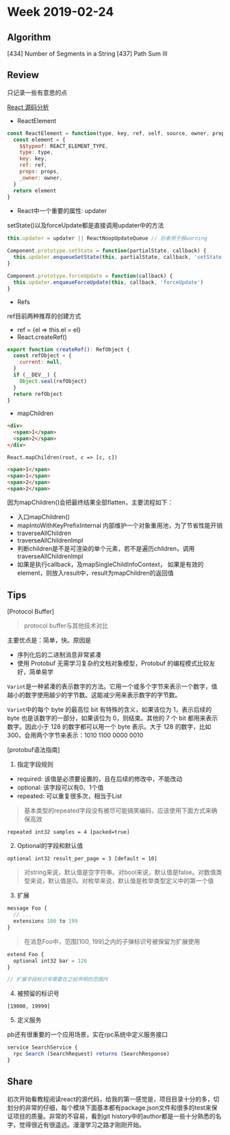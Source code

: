 # Week 2019-02-24

## Algorithm

[434] Number of Segments in a String
[437] Path Sum III

## Review

只记录一些有意思的点

[React 源码分析](https://juejin.im/post/5cbae9a8e51d456e2809fba3)

- ReactElement

```js
const ReactElement = function(type, key, ref, self, source, owner, props) {
  const element = {
    $$typeof: REACT_ELEMENT_TYPE,
    type: type,
    key: key,
    ref: ref,
    props: props,
    _owner: owner,
  }
  return element
}
```

- React中一个重要的属性: updater

setState()以及forceUpdate都是直接调用updater中的方法

```js
this.updater = updater || ReactNoopUpdateQueue // 后者用于报warning

Component.prototype.setState = function(partialState, callback) {
  this.updater.enqueueSetState(this, partialState, callback, 'setState')
}

Component.prototype.forceUpdate = function(callback) {
  this.updater.enqueueForceUpdate(this, callback, 'forceUpdate')
}
```

- Refs

ref目前两种推荐的创建方式

- ref = {el => this.el = el}
- React.createRef()

```js
export function createRef(): RefObject {
  const refObject = {
    current: null,
  }
  if (__DEV__) {
    Object.seal(refObject)
  }
  return refObject
}
```

- mapChildren

```html
<div>
  <span>1</span>
  <span>2</span>
</div>
```

`React.mapChildren(root, c => [c, c])`

```html
<span>1</span>
<span>1</span>
<span>2</span>
<span>2</span>
```

因为mapChildren()会把最终结果全部flatten，主要流程如下：

- 入口mapChildren()
- mapIntoWithKeyPrefixInternal 内部维护一个对象重用池，为了节省性能开销
- traverseAllChildren
- traverseAllChildrenImpl
- 判断children是不是可渲染的单个元素，若不是遍历children，调用traverseAllChildrenImpl
- 如果是执行callback，及mapSingleChildInfoContext， 如果是有效的element，则放入result中，result为mapChildren的返回值

## Tips

[Protocol Buffer]

> protocol buffer与其他技术对比

主要优点是：简单，快。原因是

- 序列化后的二进制消息非常紧凑
- 使用 Protobuf 无需学习复杂的文档对象模型，Protobuf 的编程模式比较友好，简单易学

`Varint`是一种紧凑的表示数字的方法。它用一个或多个字节来表示一个数字，值越小的数字使用越少的字节数。这能减少用来表示数字的字节数。

`Varint`中的每个 byte 的最高位 bit 有特殊的含义，如果该位为 1，表示后续的 byte 也是该数字的一部分，如果该位为 0，则结束。其他的 7 个 bit 都用来表示数字。因此小于 128 的数字都可以用一个 byte 表示。大于 128 的数字，比如 300，会用两个字节来表示：1010 1100 0000 0010

[protobuf语法指南]

1. 指定字段规则

- required: 该值是必须要设置的，且在后续的修改中，不能改动
- optional: 该字段可以有0、1个值
- repeated: 可以重复很多次，相当于List

> 基本类型的repeated字段没有被尽可能搞笑编码，应该使用下面方式来确保高效

`repeated int32 samples = 4 [packed=true]`

2. Optional的字段和默认值

`optional int32 result_per_page = 3 [default = 10]`

> 对string来说，默认值是空字符串。对bool来说，默认值是false。对数值类型来说，默认值是0。对枚举来说，默认值是枚举类型定义中的第一个值

3. 扩展

```js
message Foo {
  // ...
  extensions 100 to 199
}
```

> 在消息Foo中，范围[100, 199]之内的子弹标识号被保留为扩展使用

```js
extend Foo {
  optional int32 bar = 126
}

// 扩展字段标识号需要在之前声明的范围内
```

4. 被预留的标识号

`[19000, 19999]`

5. 定义服务

pb还有很重要的一个应用场景，实在rpc系统中定义服务接口

```js
service SearchService {
  rpc Search (SearchRequest) returns (SearchResponse)
}
```


## Share

初次开始看教程阅读react的源代码，给我的第一感觉是，项目目录十分的多，切划分的非常的仔细，每个模块下面基本都有package.json文件和很多的test来保证项目的质量。非常的不容易，看到git history中的author都是一些十分熟悉的名字，觉得很近有很遥远。漫漫学习之路才刚刚开始。